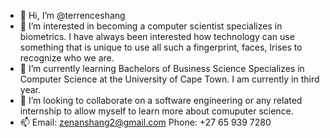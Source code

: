 - 👋 Hi, I’m @terrenceshang
- 👀 I’m interested in becoming a computer scientist specializes in biometrics. I have always been interested how technology can use something that is unique to use all such a fingerprint, faces, Irises to recognize who we are.
- 🌱 I’m currently learning Bachelors of Business Science Specializes in Computer Science at the University of Cape Town. I am currently in third year.
- 💞️ I’m looking to collaborate on a software engineering or any related internship to allow myself to learn more about comuputer science.
- 📫 Email: zenanshang2@gmail.com        Phone: +27 65 939 7280

<!---
terrenceshang/terrenceshang is a ✨ special ✨ repository because its `README.md` (this file) appears on your GitHub profile.
You can click the Preview link to take a look at your changes.
--->
